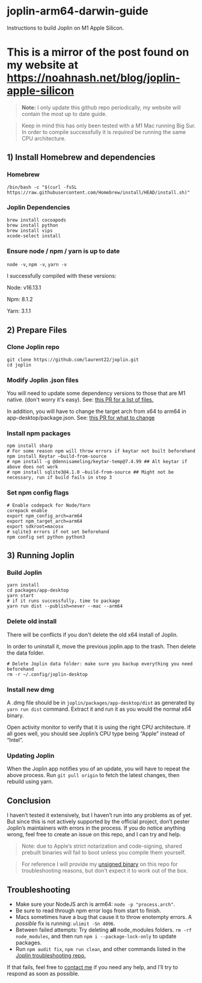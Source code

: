 # joplin-arm64-darwin-guide
Instructions to build Joplin on M1 Apple Silicon.
# This is a mirror of the post found on my website at https://noahnash.net/blog/joplin-apple-silicon
> <strong>Note:</strong> I only update this github repo periodically, my website will contain the most up to date guide.

> Keep in mind this has only been tested with a M1 Mac running Big Sur. In order to compile successfully it is *required* be running the same CPU architecture.

## 1) Install Homebrew and dependencies



### Homebrew

`/bin/bash -c "$(curl -fsSL https://raw.githubusercontent.com/Homebrew/install/HEAD/install.sh)"`

### Joplin Dependencies

```
brew install cocoapods
brew install python
brew install vips
xcode-select install
```

### Ensure node / npm / yarn is up to date

`node -v`, `npm -v`, `yarn -v`

I successfully compiled with these versions:

Node: v16.13.1

Npm: 8.1.2

Yarn: 3.1.1

## 2) Prepare Files

### Clone Joplin repo

```
git clone https://github.com/laurent22/joplin.git 
cd joplin
```

### Modify Joplin .json files

You will need to update some dependency versions to those that are M1 native. (don't worry it's easy). See: [this PR for a list of files.](https://github.com/laurent22/joplin/pull/5598)

In addition, you will have to change the target arch from x64 to arm64 in app-desktop/package.json. See: [this PR for what to change](https://github.com/laurent22/joplin/pull/5537)

### Install npm packages

```
npm install sharp
# For some reason npm will throw errors if keytar not built beforehand
npm install Keytar —build-from-source 
# npm install -g @dennisameling/keytar-temp@7.4.99 ## Alt keytar if above does not work
# npm install sqlite3@4.1.0 —build-from-source ## Might not be necessary, run if build fails in step 3
```

### Set npm config flags

```
# Enable codepack for Node/Yarn
corepack enable
export npm_config_arch=arm64
export npm_target_arch=arm64
export sdkroot=macosx
# sqlite3 errors if not set beforehand
npm config set python python3
```

## 3) Running Joplin

### Build Joplin

```
yarn install
cd packages/app-desktop
yarn start 
# if it runs successfully, time to package
yarn run dist --publish=never --mac --arm64
```

### Delete old install

There will be conflicts if you don't delete the old x64 install of Joplin. 

In order to uninstall it, move the previous joplin.app to the trash. Then delete the data folder.

```
# Delete Joplin data folder: make sure you backup everything you need beforehand
rm -r ~/.config/joplin-desktop
```

### Install new dmg

A .dmg file should be in `joplin/packages/app-desktop/dist` as generated by `yarn run dist` command. Extract it and run it as you would the normal x64 binary.

Open activity monitor to verify that it is using the right CPU architecture. If all goes well, you should see Joplin’s CPU type being “Apple” instead of “Intel”.

### Updating Joplin
When the Joplin app notifies you of an update, you will have to repeat the above process. Run `git pull origin` to fetch the latest changes, then rebuild using yarn.

## Conclusion


I haven’t tested it extensively, but I haven’t run into any problems as of yet. But since this is not actively supported by the official project, don’t pester Joplin’s maintainers with errors in the process. If you do notice anything wrong, feel free to create an issue on this repo, and I can try and help.

> Note: due to Apple’s strict notarization and code-signing, shared prebuilt binaries will fail to boot unless you compile them yourself.

> For reference I will provide my [unsigned binary](https://github.com/noah-nash/joplin-arm64-darwin-guide/releases) on this repo for troubleshooting reasons, but don't expect it to work out of the box.

## Troubleshooting
- Make sure your NodeJS arch is arm64: `node -p "process.arch"`.
- Be sure to read through npm error logs from start to finish.
- Macs sometimes have a bug that cause it to throw enotempty errors. A *possible* fix is running: `ulimit -Sn 4096`.
- Between failed attempts: Try deleting **all** node_modules folders. `rm -rf node_modules`, and then run `npm i --package-lock-only` to update packages.
- Run `npm audit fix`,  `npm run clean`, and other commands listed in the [Joplin troubleshooting repo.](https://github.com/laurent22/joplin/blob/dev/readme/build_troubleshooting.md)

If that fails, feel free to [contact me](https://noahnash.net/about#contact) if you need any help, and I'll try to respond as soon as possible.


